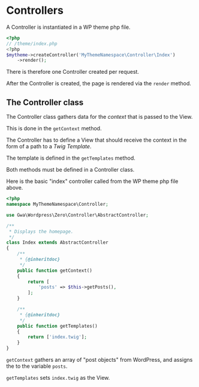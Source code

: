 # Controllers

A Controller is instantiated in a WP theme php file.

```php
<?php
// /theme/index.php
<?php
$mytheme->createController('MyThemeNamespace\Controller\Index')
    ->render();
```

There is therefore one Controller created per request.

After the Controller is created, the page is rendered via the `render` method.

## The Controller class

The Controller class gathers data for the _context_ that is passed to the View.

This is done in the `getContext` method.

The Controller has to define a View that should receive the context in the form of a path to a _Twig Template_.

The template is defined in the `getTemplates` method.

Both methods must be defined in a Controller class.

Here is the basic "index" controller called from the WP theme php file above.

```php
<?php
namespace MyThemeNamespace\Controller;

use Gwa\Wordpress\Zero\Controller\AbstractController;

/**
 * Displays the homepage.
 */
class Index extends AbstractController
{
    /**
     * {@inheritdoc}
     */
    public function getContext()
    {
        return [
            'posts' => $this->getPosts(),
        ];
    }

    /**
     * {@inheritdoc}
     */
    public function getTemplates()
    {
        return ['index.twig'];
    }
}

```

`getContext` gathers an array of "post objects" from WordPress, and assigns the to the variable `posts`.

`getTemplates` sets `index.twig` as the View.
